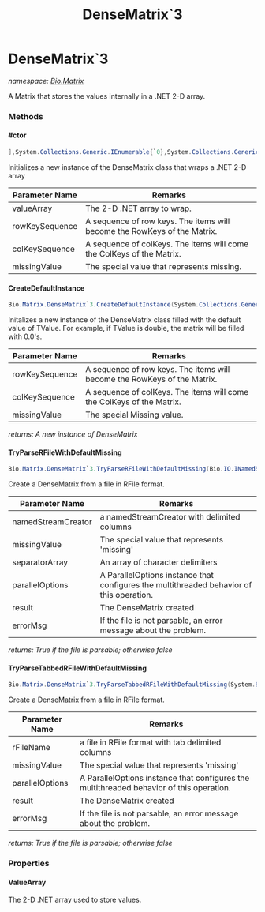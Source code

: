 ﻿---
title: DenseMatrix`3
---

# DenseMatrix`3
_namespace: [Bio.Matrix](N-Bio.Matrix.html)_

A Matrix that stores the values internally in a .NET 2-D array.

### Methods

#### #ctor
```csharp
],System.Collections.Generic.IEnumerable{`0},System.Collections.Generic.IEnumerable{`1},`2)
```
Initializes a new instance of the DenseMatrix class that wraps a .NET 2-D array

|Parameter Name|Remarks|
|--------------|-------|
|valueArray|The 2-D .NET array to wrap.|
|rowKeySequence|A sequence of row keys. The items will become the RowKeys of the Matrix.|
|colKeySequence|A sequence of colKeys. The items will come the ColKeys of the Matrix.|
|missingValue|The special value that represents missing.|


#### CreateDefaultInstance
```csharp
Bio.Matrix.DenseMatrix`3.CreateDefaultInstance(System.Collections.Generic.IEnumerable{`0},System.Collections.Generic.IEnumerable{`1},`2)
```
Initalizes a new instance of the DenseMatrix class filled with the default value of TValue. For example, if TValue is double,
 the matrix will be filled with 0.0's.

|Parameter Name|Remarks|
|--------------|-------|
|rowKeySequence|A sequence of row keys. The items will become the RowKeys of the Matrix.|
|colKeySequence|A sequence of colKeys. The items will come the ColKeys of the Matrix.|
|missingValue|The special Missing value.|

_returns: A new instance of DenseMatrix_

#### TryParseRFileWithDefaultMissing
```csharp
Bio.Matrix.DenseMatrix`3.TryParseRFileWithDefaultMissing(Bio.IO.INamedStreamCreator,`2,System.Char[],System.Threading.Tasks.ParallelOptions,Bio.Matrix.Matrix{`0,`1,`2}@,System.String@)
```
Create a DenseMatrix from a file in RFile format.

|Parameter Name|Remarks|
|--------------|-------|
|namedStreamCreator|a namedStreamCreator with delimited columns|
|missingValue|The special value that represents 'missing'|
|separatorArray|An array of character delimiters|
|parallelOptions|A ParallelOptions instance that configures the multithreaded behavior of this operation.|
|result|The DenseMatrix created|
|errorMsg|If the file is not parsable, an error message about the problem.|

_returns: True if the file is parsable; otherwise false_

#### TryParseTabbedRFileWithDefaultMissing
```csharp
Bio.Matrix.DenseMatrix`3.TryParseTabbedRFileWithDefaultMissing(System.String,`2,System.Threading.Tasks.ParallelOptions,Bio.Matrix.Matrix{`0,`1,`2}@,System.String@)
```
Create a DenseMatrix from a file in RFile format.

|Parameter Name|Remarks|
|--------------|-------|
|rFileName|a file in RFile format with tab delimited columns|
|missingValue|The special value that represents 'missing'|
|parallelOptions|A ParallelOptions instance that configures the multithreaded behavior of this operation.|
|result|The DenseMatrix created|
|errorMsg|If the file is not parsable, an error message about the problem.|

_returns: True if the file is parsable; otherwise false_



### Properties

#### ValueArray
The 2-D .NET array used to store values.

